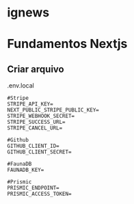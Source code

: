 # ignews
# Fundamentos Nextjs

## Criar arquivo
.env.local

```ENV
#Stripe
STRIPE_API_KEY=
NEXT_PUBLIC_STRIPE_PUBLIC_KEY=
STRIPE_WEBHOOK_SECRET=
STRIPE_SUCCESS_URL=
STRIPE_CANCEL_URL=

#Github 
GITHUB_CLIENT_ID=
GITHUB_CLIENT_SECRET=

#FaunaDB
FAUNADB_KEY=

#Prismic
PRISMIC_ENDPOINT=
PRISMIC_ACCESS_TOKEN=

```
